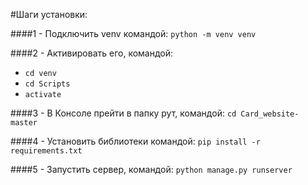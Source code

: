 #Шаги установки: 

####1 - Подключить venv командой: 
`python -m venv venv`

####2 - Активировать его, командой:
- `cd venv`
- `cd Scripts`
- `activate`

####3 - В Консоле прейти в папку рут, командой:
`cd Card_website-master`

####4 - Установить библиотеки командой:
`pip install -r requirements.txt`

####5 - Запустить сервер, командой:
`python manage.py runserver`